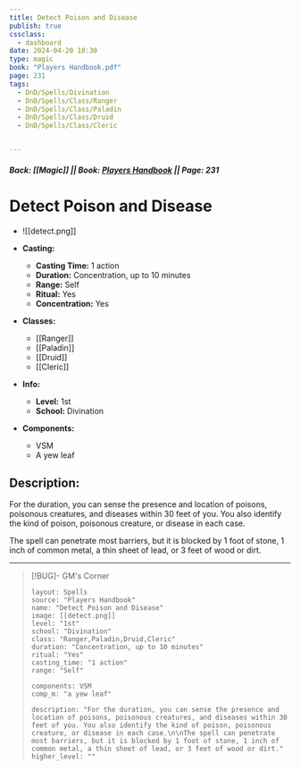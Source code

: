 ```yaml
---
title: Detect Poison and Disease
publish: true
cssclass:
  - dashboard
date: 2024-04-20 18:30
type: magic
book: "Players Handbook.pdf"
page: 231
tags:
  - DnD/Spells/Divination
  - DnD/Spells/Class/Ranger
  - DnD/Spells/Class/Paladin
  - DnD/Spells/Class/Druid
  - DnD/Spells/Class/Cleric


---
```


##### Back: [[Magic]] || Book: [Players Handbook](https://drive.google.com/drive/folders/1O5bhpYizcIT5xxAoLOuzCRht_PVS7VSG?usp=sharing) || Page: 231

# Detect Poison and Disease
- ![[detect.png]]
- **Casting:**
    - **Casting Time:** 1 action
    - **Duration:** Concentration, up to 10 minutes
    - **Range:** Self
    - **Ritual:** Yes
    - **Concentration:** Yes
- **Classes:**
    - [[Ranger]]
    - [[Paladin]]
    - [[Druid]]
    - [[Cleric]]

- **Info:**
    - **Level:** 1st
    - **School:** Divination
- **Components:**
    - VSM
    - A yew leaf

## Description:
For the duration, you can sense the presence and location of poisons, poisonous creatures, and diseases within 30 feet of you. You also identify the kind of poison, poisonous creature, or disease in each case.

The spell can penetrate most barriers, but it is blocked by 1 foot of stone, 1 inch of common metal, a thin sheet of lead, or 3 feet of wood or dirt.



---

> [!BUG]- GM's Corner
>
> ```statblock
> layout: Spells
> source: "Players Handbook"
> name: "Detect Poison and Disease"
> image: [[detect.png]]
> level: "1st"
> school: "Divination"
> class: "Ranger,Paladin,Druid,Cleric"
> duration: "Concentration, up to 10 minutes"
> ritual: "Yes"
> casting_time: "1 action"
> range: "Self"
>
> components: VSM
> comp_m: "a yew leaf"
>
> description: "For the duration, you can sense the presence and location of poisons, poisonous creatures, and diseases within 30 feet of you. You also identify the kind of poison, poisonous creature, or disease in each case.\n\nThe spell can penetrate most barriers, but it is blocked by 1 foot of stone, 1 inch of common metal, a thin sheet of lead, or 3 feet of wood or dirt."
> higher_level: ""
> ```
